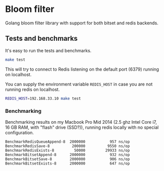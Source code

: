 # Bloom filter

Golang bloom filter library with support for both bitset and redis backends.

## Tests and benchmarks

It's easy to run the tests and benchmarks.

```bash
make test
```

This will try to connect to Redis listening on the default port (6379) running on localhost.

You can supply the environment variable `REDIS_HOST` in case you are not running redis on localhost.

```bash
REDIS_HOST=192.168.33.10 make test
```

### Benchmarking

Benchmarking results on my Macbook Pro Mid 2014 (2.5 ghz Intel Core i7, 16 GB RAM, with "flash" drive (SSD?)), running redis locally with no special configuration.

```
BenchmarkRedisQueueAppend-8	 2000000	       957 ns/op
BenchmarkRedisSave-8       	  200000	      9550 ns/op
BenchmarkRedisExists-8     	   50000	     29933 ns/op
BenchmarkBitsetAppend-8    	 2000000	       932 ns/op
BenchmarkBitsetSave-8      	 2000000	       906 ns/op
BenchmarkBitsetExists-8    	 2000000	       647 ns/op
```
